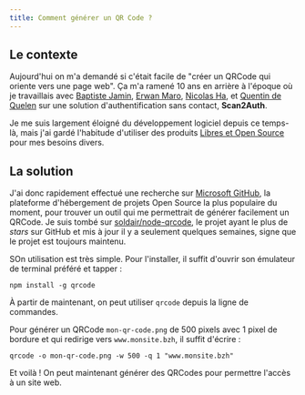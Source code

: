 ```yaml
---
title: Comment générer un QR Code ?
---
```

## Le contexte

Aujourd'hui on m'a demandé si c'était facile de "créer un QRCode qui oriente vers une page web". Ça m'a ramené 10 ans en arrière à l'époque où je travaillais avec [Baptiste Jamin](https://jam.in), [Erwan Maro](https://fr.linkedin.com/in/erwan-maro-2454321b9), [Nicolas Ha](https://nicolas-ha.com), et [Quentin de Quelen](https://fr.linkedin.com/in/quentin-de-quelen-4241a865) sur une solution d'authentification sans contact, **Scan2Auth**.

Je me suis largement éloigné du développement logiciel depuis ce temps-là, mais j'ai gardé l'habitude d'utiliser des produits [Libres et Open Source](https://fr.wikipedia.org/wiki/Free/Libre_Open_Source_Software) pour mes besoins divers.

## La solution

J'ai donc rapidement effectué une recherche sur [Microsoft GitHub](soldair/node-qrcode), la plateforme d'hébergement de projets Open Source la plus populaire du moment, pour trouver un outil qui me permettrait de générer facilement un QRCode. Je suis tombé sur [soldair/node-qrcode](https://github.com/soldair/node-qrcode), le projet ayant le plus de _stars_ sur GitHub et mis à jour il y a seulement quelques semaines, signe que le projet est toujours maintenu.

SOn utilisation est très simple. Pour l'installer, il suffit d'ouvrir son émulateur de terminal préféré et tapper :

```
npm install -g qrcode
```

À partir de maintenant, on peut utiliser ``qrcode`` depuis la ligne de commandes.

Pour générer un QRCode ``mon-qr-code.png`` de 500 pixels avec 1 pixel de bordure et qui redirige vers ``www.monsite.bzh``, il suffit d'écrire :

```
qrcode -o mon-qr-code.png -w 500 -q 1 "www.monsite.bzh"
```

Et voilà ! On peut maintenant générer des QRCodes pour permettre l'accès à un site web.